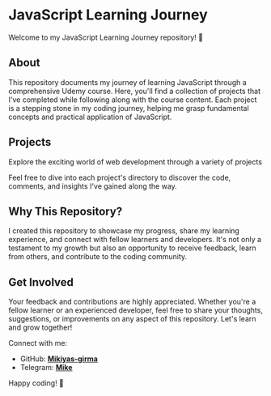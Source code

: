 # JavaScript Learning Journey

Welcome to my JavaScript Learning Journey repository! 🌟

## About

This repository documents my journey of learning JavaScript through a comprehensive Udemy course. Here, you'll find a collection of projects that I've completed while following along with the course content. Each project is a stepping stone in my coding journey, helping me grasp fundamental concepts and practical application of JavaScript.

## Projects

Explore the exciting world of web development through a variety of projects

Feel free to dive into each project's directory to discover the code, comments, and insights I've gained along the way.

## Why This Repository?

I created this repository to showcase my progress, share my learning experience, and connect with fellow learners and developers. It's not only a testament to my growth but also an opportunity to receive feedback, learn from others, and contribute to the coding community.

## Get Involved

Your feedback and contributions are highly appreciated. Whether you're a fellow learner or an experienced developer, feel free to share your thoughts, suggestions, or improvements on any aspect of this repository. Let's learn and grow together!

Connect with me:
- GitHub: **[Mikiyas-girma](https://github.com/mikiyas-girma)**
- Telegram: **[Mike](https://t.me/michah16)**

Happy coding! 🚀

